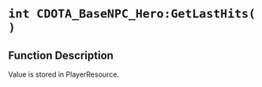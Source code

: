# `int CDOTA_BaseNPC_Hero:GetLastHits( )`
## Function Description
Value is stored in PlayerResource.
